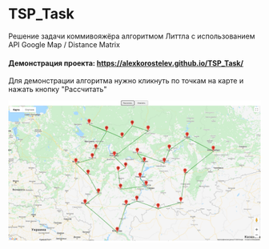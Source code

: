 # TSP_Task
Решение задачи коммивояжёра алгоритмом Литтла с использованием API Google Map / Distance Matrix

#### Демонстрация проекта: https://alexkorostelev.github.io/TSP_Task/
Для демонстрации алгоритма нужно кликнуть по точкам на карте и нажать кнопку "Рассчитать"

![TSP_main_page](https://github.com/AlexKorostelev/TSP_Task/blob/master/%D0%A1%D0%BD%D0%B8%D0%BC%D0%BE%D0%BA%20%D1%8D%D0%BA%D1%80%D0%B0%D0%BD%D0%B0%20%D0%BE%D1%82%202020-12-30%2013-40-25.png "Main page")
